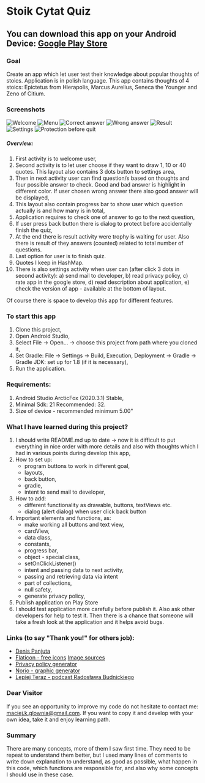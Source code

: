# Stoik Cytat Quiz #

You can download this app on your Android Device:
[Google Play Store](https://play.google.com/store/apps/details?id=pl.glownia.maciej.stoikcytatquiz&hl=pl)
---
### Goal ### 
Create an app which let user test their knowledge about popular thoughts of stoics.
Application is in polish language.
This app contains thoughts of 4 stoics: Epictetus from Hierapolis, Marcus Aurelius, 
Seneca the Younger and Zeno of Citium.

### Screenshots ###
![Welcome](app/src/main/res/drawable/welcome_sshot.png)
![Menu](app/src/main/res/drawable/menu_sshot.png)
![Correct answer](app/src/main/res/drawable/correct_answer_sshot.png)
![Wrong answer](app/src/main/res/drawable/wrong_answer_sshot.png)
![Result](app/src/main/res/drawable/result_sshot.png)
![Settings](app/src/main/res/drawable/settings_sshot.png)
![Protection before quit](app/src/main/res/drawable/protection_sshot.png)

##### Overview: #####
1. First activity is to welcome user, 
2. Second activity is to let user choose if they want to draw 1, 10 or 40 quotes.
   This layout also contains 3 dots button to settings area,
3. Then in next activity user can find question/s based on thoughts and four possible answer 
   to check. Good and bad answer is highlight in different color. If user chosen wrong answer 
   there also good answer will be displayed,
4. This layout also contain progress bar to show user which question actually is 
   and how many is in total,
5. Application requires to check one of answer to go to the next question,
6. If user press back button there is dialog to protect before accidentally finish the quiz,   
7. At the end there is result activity were trophy is waiting for user. Also there is result 
   of they answers (counted) related to total number of questions.
8. Last option for user is to finish quiz.
9. Quotes I keep in HashMap.
10. There is also settings activity when user can (after click 3 dots in second activity):
   a) send mail to developer,
   b) read privacy policy,
   c) rate app in the google store,
   d) read description about application,
   e) check the version of app - available at the bottom of layout.

Of course there is space to develop this app for different features.

### To start this app ###
1. Clone this project,
2. Open Android Studio,
3. Select File -> Open... -> choose this project from path where you cloned it,
4. Set Gradle: File -> Settings -> Build, Execution, Deployment -> Gradle
   -> Gradle JDK: set up for 1.8 (if it is necessary),
5. Run the application.

### Requirements: ###
1. Android Studio ArcticFox (2020.3.1) Stable,
2. Minimal Sdk: 21 Recommended: 32.
3. Size of device - recommended minimum 5.00"

### What I have learned during this project? ###
1. I should write README.md up to date -> now it is difficult to put everything in nice order
   with more details and also with thoughts which I had in various points during develop this app,
2. How to set up:
   - program buttons to work in different goal,
   - layouts,
   - back button,
   - gradle,
   - intent to send mail to developer,
3. How to add:
   - different functionality as drawable, buttons, textViews etc.
   - dialog (alert dialog) when user click back button
4. Important elements and functions, as:
   - make working all buttons and text view,
   - cardView,
   - data class,
   - constants,
   - progress bar,
   - object - special class,
   - setOnClickListener()
   - intent and passing data to next activity,
   - passing and retrieving data via intent  
   - part of collections,
   - null safety,
   - generate privacy policy,
5. Publish application on Play Store
6. I should test application more carefully before publish it. Also ask other developers for help 
   to test it. Then there is a chance that someone will take a fresh look at the application 
   and it helps avoid bugs.
   
### Links (to say "Thank you!" for others job): ###

- [Denis Panjuta](https://tutorials.eu/)
- [Flaticon - free icons](https://www.flaticon.com/free-icons/android) [Image sources](https://github.com/maciejglownia/StoikCytatQuiz/blob/master/app/src/main/assets/sources.txt)
- [Privacy policy generator](https://app-privacy-policy-generator.firebaseapp.com/)
- [Norio - graphic generator](https://www.norio.be/graphic-generator/)
- [Lepiej Teraz - podcast Radosława Budnickiego](https://lepiejteraz.pl/)

### Dear Visitor ###

If you see an opportunity to improve my code do not hesitate to contact me: maciej.k.glownia@gmail.com. 
If you want to copy it and develop with your own idea, take it and enjoy learning path.

### Summary ###
There are many concepts, more of them I saw first time. They need to be repeat to understand them 
better, but I used many lines of comments to write down explanation to understand, as good as 
possible, what happen in this code, which functions are responsible for, and also why some concepts 
I should use in these case.